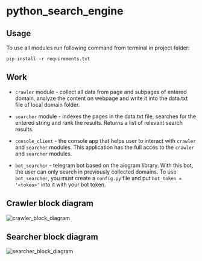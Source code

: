 # python_search_engine

## Usage

To use all modules run following command from terminal in project folder:

```
pip install -r requirements.txt
```

## Work

- `crawler` module - collect all data from page and subpages of entered domain, analyze the content on webpage and write it into the data.txt file of local domain folder.

- `searcher` module - indexes the pages in the data.txt file, searches for the entered string and rank the results. Returns a list of relevant search results.

- `console_client` - the console app that helps user to interact with `crawler` and `searcher` modules. This application has the full acces to the `crawler` and `searcher` modules.

- `bot_searcher` - telegram bot based on the aiogram library. With this bot, the user can only search in previously collected domains.
To use `bot_searcher`, you must create a `config.py` file and put `bot_token = '<token>'` into it with your bot token.

## Crawler block diagram
![crawler_block_diagram](https://user-images.githubusercontent.com/76401858/167364551-95b69cb1-b62b-4a97-89dd-2f0fcc4cf590.png)


## Searcher block diagram
![searcher_block_diagram](https://user-images.githubusercontent.com/76401858/167364602-5bc9b9c4-7fb6-4e6e-affd-a5ceb763df25.png)

